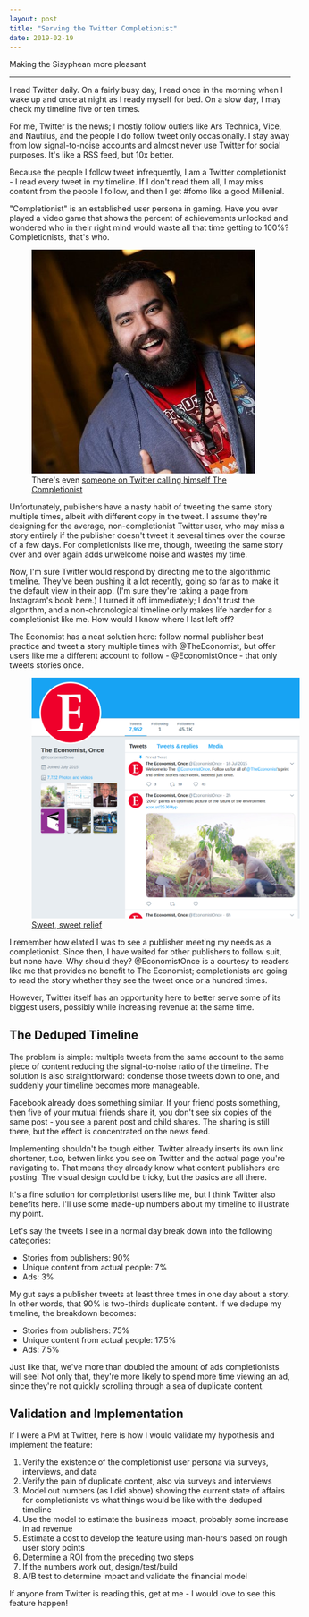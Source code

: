```yaml
---
layout: post
title: "Serving the Twitter Completionist"
date: 2019-02-19
---
```


Making the Sisyphean more pleasant

<!--more-->
<hr>

I read Twitter daily. On a fairly busy day, I read once in the morning when I wake up and once at night as I ready myself for bed. On a slow day, I may check my timeline five or ten times.

For me, Twitter is the news; I mostly follow outlets like Ars Technica, Vice, and Nautilus, and the people I do follow tweet only occasionally. I stay away from low signal-to-noise accounts and almost never use Twitter for social purposes. It's like a RSS feed, but 10x better.

Because the people I follow tweet infrequently, I am a Twitter completionist - I read every tweet in my timeline. If I don't read them all, I may miss content from the people I follow, and then I get #fomo like a good Millenial.

"Completionist" is an established user persona in gaming. Have you ever played a video game that shows the percent of achievements unlocked and wondered who in their right mind would waste all that time getting to 100%? Completionists, that's who.

<figure class="text-center">
  <img src="/img/completionist.jpg" class="figure-img img-fluid rounded text-center" alt="@JKCompletesIt on Twitter">
  <figcaption class="figure-caption">There's even <a href="https://twitter.com/JKCompletesIt">someone on Twitter calling himself The Completionist</a></figcaption>
</figure>

Unfortunately, publishers have a nasty habit of tweeting the same story multiple times, albeit with different copy in the tweet. I assume they're designing for the average, non-completionist Twitter user, who may miss a story entirely if the publisher doesn't tweet it several times over the course of a few days. For completionists like me, though, tweeting the same story over and over again adds unwelcome noise and wastes my time.

Now, I'm sure Twitter would respond by directing me to the algorithmic timeline. They've been pushing it a lot recently, going so far as to make it the default view in their app. (I'm sure they're taking a page from Instagram's book here.) I turned it off immediately; I don't trust the algorithm, and a non-chronological timeline only makes life harder for a completionist like me. How would I know where I last left off?

The Economist has a neat solution here: follow normal publisher best practice and tweet a story multiple times with @TheEconomist, but offer users like me a different account to follow - @EconomistOnce - that only tweets stories once.

<figure class="text-center">
  <img src="/img/economistonce.png" class="figure-img img-fluid rounded text-center" style="max-width: 480px;" alt="@EconomistOnce on Twitter">
  <figcaption class="figure-caption"><a href="https://twitter.com/EconomistOnce">Sweet, sweet relief</a></figcaption>
</figure>

I remember how elated I was to see a publisher meeting my needs as a completionist. Since then, I have waited for other publishers to follow suit, but none have. Why should they? @EconomistOnce is a courtesy to readers like me that provides no benefit to The Economist; completionists are going to read the story whether they see the tweet once or a hundred times.

However, Twitter itself has an opportunity here to better serve some of its biggest users, possibly while increasing revenue at the same time.

## The Deduped Timeline

The problem is simple: multiple tweets from the same account to the same piece of content reducing the signal-to-noise ratio of the timeline. The solution is also straightforward: condense those tweets down to one, and suddenly your timeline becomes more manageable.

Facebook already does something similar. If your friend posts something, then five of your mutual friends share it, you don't see six copies of the same post - you see a parent post and child shares. The sharing is still there, but the effect is concentrated on the news feed.

Implementing shouldn't be tough either. Twitter already inserts its own link shortener, t.co, betwen links you see on Twitter and the actual page you're navigating to. That means they already know what content publishers are posting. The visual design could be tricky, but the basics are all there.

It's a fine solution for completionist users like me, but I think Twitter also benefits here. I'll use some made-up numbers about my timeline to illustrate my point.

Let's say the tweets I see in a normal day break down into the following categories:

* Stories from publishers: 90%
* Unique content from actual people: 7%
* Ads: 3%

My gut says a publisher tweets at least three times in one day about a story. In other words, that 90% is two-thirds duplicate content. If we dedupe my timeline, the breakdown becomes:

* Stories from publishers: 75%
* Unique content from actual people: 17.5%
* Ads: 7.5%

Just like that, we've more than doubled the amount of ads completionists will see! Not only that, they're more likely to spend more time viewing an ad, since they're not quickly scrolling through a sea of duplicate content.

## Validation and Implementation

If I were a PM at Twitter, here is how I would validate my hypothesis and implement the feature:

1. Verify the existence of the completionist user persona via surveys, interviews, and data
1. Verify the pain of duplicate content, also via surveys and interviews
1. Model out numbers (as I did above) showing the current state of affairs for completionists vs what things would be like with the deduped timeline
1. Use the model to estimate the business impact, probably some increase in ad revenue
1. Estimate a cost to develop the feature using man-hours based on rough user story points
1. Determine a ROI from the preceding two steps
1. If the numbers work out, design/test/build
1. A/B test to determine impact and validate the financial model

If anyone from Twitter is reading this, get at me - I would love to see this feature happen!
